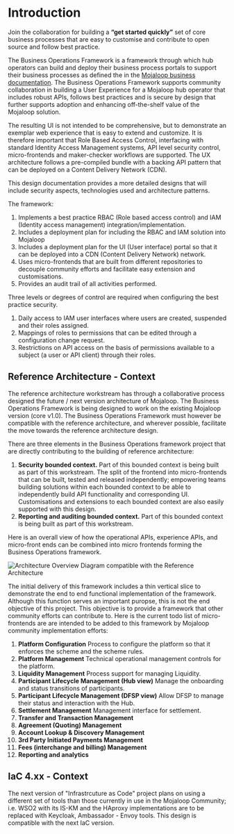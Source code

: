 # Introduction

Join the collaboration for building a **“get started quickly”** set of core business processes that are easy to customise and contribute to open source and follow best practice. 

The Business Operations Framework is a framework through which hub operators can build and deploy their business process portals to support their business processes as defined the in the [Mojaloop business documentation](https://docs.mojaloop.io/mojaloop-business-docs/). The Business Operations Framework supports community collaboration in building a User Experience for a Mojaloop hub operator that includes robust APIs, follows best practices and is secure by design that further supports adoption and enhancing off-the-shelf value of the Mojaloop solution.

The resulting UI is not intended to be comprehensive, but to demonstrate an exemplar web experience that is easy to extend and customize. It is therefore important that Role Based Access Control, interfacing with standard Identity Access Management systems, API level security control, micro-frontends and maker-checker workflows are supported. The UX architecture follows a pre-compiled bundle with a backing API pattern that can be deployed on a Content Delivery Network (CDN). 

This design documentation provides a more detailed designs that will include security aspects, technologies used and architecture patterns.

The framework:
1. Implements a best practice RBAC (Role based access control) and IAM (Identity access management) integration/implementation.
2. Includes a deployment plan for including the RBAC and IAM solution into Mojaloop
3. Includes a deployment plan for the UI (User interface) portal so that it can be deployed into a CDN (Content Delivery Network) network.
4. Uses micro-frontends that are built from different repositories to decouple community efforts and facilitate easy extension and customisations.
5. Provides an audit trail of all activities performed.

Three levels or degrees of control are required when configuring the best practice security.
1. Daily access to IAM user interfaces where users are created, suspended and their roles assigned.
2. Mappings of roles to permissions that can be edited through a configuration change request.
3. Restrictions on API access on the basis of permissions available to a subject (a user or API client) through their roles.

## Reference Architecture - Context
The reference architecture workstream has through a collaborative process designed the future / next version architecture of Mojaloop. The Business Operations Framework is being designed to work on the existing Mojaloop version (core v1.0). The Business Operations Framework must however be compatible with the reference architecture, and wherever possible, facilitate the move towards the reference architecture design.

There are three elements in the Business Operations framework project that are directly contributing to the building of reference architecture:
1. **Security bounded context.**
Part of this bounded context is being built as part of this workstream.
The split of the frontend into micro-frontends that can be built, tested and released independently; empowering teams building solutions within each bounded context to be able to independently build API functionality and corresponding UI. Customisations and extensions to each bounded context are also easily supported with this design.
2. **Reporting and auditing bounded context.**
Part of this bounded context is being built as part of this workstream.

Here is an overall view of how the operational APIs, experience APIs, and micro-front ends can be combined into micro frontends forming the Business Operations framework.

![Architecture Overview Diagram compatible with the Reference Architecture ](../.vuepress/public/BizOps-Framework-BizOps-Framework.png) 

The initial delivery of this framework includes a thin vertical slice to demonstrate the end to end functional implementation of the framework. Although this function serves an important puropse, this is not the end objective of this project. This objective is to provide a framework that other community efforts can contribute to. Here is the current todo list of micro-frontends are are intended to be added to this framework by Mojaloop community implementation efforts:
1. **Platform Configuration**
Process to configure the platform so that it enforces the scheme and the scheme rules.
1. **Platform Management**
Technical operational management controls for the platform.
1. **Liquidity Management**
Process support for managing Liquidity.
1. **Participant Lifecycle Management (Hub view)** 
Manage the onboarding and status transitions of participants.
1. **Participant Lifecycle Management (DFSP view)** 
Allow DFSP to manage their status and interaction with the Hub.
1. **Settlement Management**
Management interface for settlement.
1. **Transfer and Transaction Management**
1. **Agreement (Quoting) Management**
1. **Account Lookup & Discovery Management**
1. **3rd Party Initiated Payments Management**
1. **Fees (interchange and billing) Management**
1. **Reporting and analytics**

## IaC 4.xx - Context
The next version of "Infrastrcuture as Code" project plans on using a different set of tools than those currently in use in the Mojaloop Community; i.e. WSO2 with its IS-KM and the HAproxy implementations are to be replaced with Keycloak, Ambassador - Envoy tools. This design is compatible with the next IaC version.
